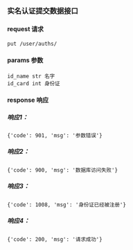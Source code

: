 
### 实名认证提交数据接口


#### request 请求

    put /user/auths/

#### params 参数

    id_name str 名字
    id_card int 身份证

#### response 响应

##### 响应1：

    {'code': 901, 'msg': '参数错误'}

##### 响应2：

    {'code': 900, 'msg': '数据库访问失败'}

##### 响应3：

    {'code': 1008, 'msg': '身份证已经被注册'}

##### 响应4：

    {'code': 200, 'msg': '请求成功'}